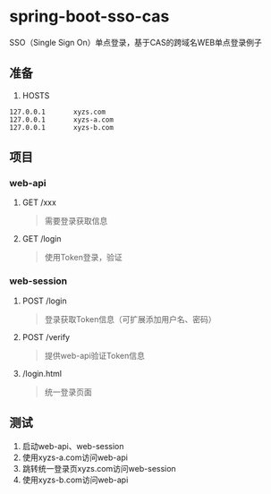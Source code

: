 # spring-boot-sso-cas
SSO（Single Sign On）单点登录，基于CAS的跨域名WEB单点登录例子

## 准备
1. HOSTS
``` text
127.0.0.1		xyzs.com
127.0.0.1		xyzs-a.com
127.0.0.1		xyzs-b.com
```

## 项目
### web-api
1. GET /xxx
    > 需要登录获取信息
2. GET /login
    > 使用Token登录，验证
### web-session
1. POST /login
    > 登录获取Token信息（可扩展添加用户名、密码）
2. POST /verify
    > 提供web-api验证Token信息
3. /login.html
    > 统一登录页面

## 测试
1. 启动web-api、web-session
2. 使用xyzs-a.com访问web-api
3. 跳转统一登录页xyzs.com访问web-session
4. 使用xyzs-b.com访问web-api